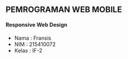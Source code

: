 ## PEMROGRAMAN WEB MOBILE
#### Responsive Web Design
- Nama : Fransis
- NIM  : 215410072
- Kelas : IF-2
